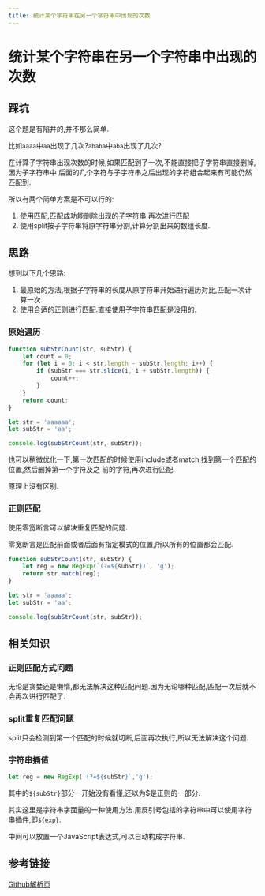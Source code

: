```yaml
---
title: 统计某个字符串在另一个字符串中出现的次数
---
```


# 统计某个字符串在另一个字符串中出现的次数

## 踩坑

这个题是有陷井的,并不那么简单.

比如`aaaa`中`aa`出现了几次?`ababa`中`aba`出现了几次?

在计算子字符串出现次数的时候,如果匹配到了一次,不能直接把子字符串直接删掉,因为子字符串中
后面的几个字符与子字符串之后出现的字符组合起来有可能仍然匹配到.

所以有两个简单方案是不可以行的:

1. 使用匹配,匹配成功能删除出现的子字符串,再次进行匹配
2. 使用split按子字符串将原字符串分割,计算分割出来的数组长度.

## 思路

想到以下几个思路:

1. 最原始的方法,根据子字符串的长度从原字符串开始进行遍历对比,匹配一次计算一次.
2. 使用合适的正则进行匹配.直接使用子字符串匹配是没用的.

### 原始遍历

```javascript
function subStrCount(str, subStr) {
    let count = 0;
    for (let i = 0; i < str.length - subStr.length; i++) {
        if (subStr === str.slice(i, i + subStr.length)) {
            count++;
        }
    }
    return count;
}

let str = 'aaaaaa';
let subStr = 'aa';

console.log(subStrCount(str, subStr));
```

也可以稍微优化一下,第一次匹配的时候使用include或者match,找到第一个匹配的位置,然后删掉第一个字符及之
前的字符,再次进行匹配.

原理上没有区别.
### 正则匹配

使用零宽断言可以解决重复匹配的问题.

零宽断言是匹配前面或者后面有指定模式的位置,所以所有的位置都会匹配.

```js
function subStrCount(str, subStr) {
    let reg = new RegExp(`(?=${subStr})`, 'g');
    return str.match(reg);
}

let str = 'aaaaa';
let subStr = 'aa';

console.log(subStrCount(str, subStr));
```
## 相关知识

### 正则匹配方式问题

无论是贪婪还是懒惰,都无法解决这种匹配问题.因为无论哪种匹配,匹配一次后就不会再次进行匹配了.

### split重复匹配问题

split只会检测到第一个匹配的时候就切断,后面再次执行,所以无法解决这个问题.

### 字符串插值

```js
let reg = new RegExp(`(?=${subStr}`,'g');
```

其中的`${subStr}`部分一开始没有看懂,还以为$是正则的一部分.

其实这里是字符串字面量的一种使用方法.用反引号包括的字符串中可以使用字符串插件,即`${exp}`.

中间可以放置一个JavaScript表达式,可以自动构成字符串.

## 参考链接

[Github解析页](https://github.com/haizlin/fe-interview/blob/master/category/history.md)